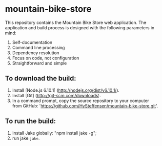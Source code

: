 mountain-bike-store
===================

This repository contains the Mountain Bike Store web application. The application and build process is designed with the following parameters in mind:

1. Self-documentation
2. Command line processing
3. Dependency resolution
4. Focus on code, not configuration
5. Straightforward and simple

To download the build:
---------------------------------------------------------------

1. Install [Node.js 6.10.1] (http://nodejs.org/dist/v6.10.1/).
2. Install [Git] (http://git-scm.com/downloads).
3. In a command prompt, copy the source repository to your computer from GitHub: 'https://github.com/HySteffensen/mountain-bike-store.git'.

To run the build:
---------------------------------------------------------------
1. Install Jake globally: "npm install jake -g";
2. run jake `jake`.
